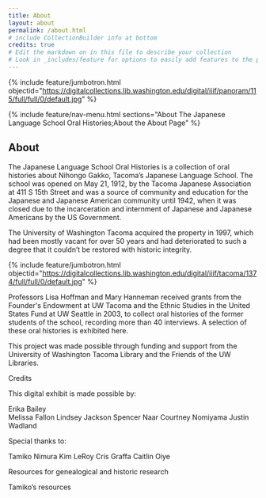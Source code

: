```yaml
---
title: About
layout: about
permalink: /about.html
# include CollectionBuilder info at bottom
credits: true
# Edit the markdown on in this file to describe your collection
# Look in _includes/feature for options to easily add features to the page
---
```


{% include feature/jumbotron.html objectid="https://digitalcollections.lib.washington.edu/digital/iiif/panoram/115/full/full/0/default.jpg" %} 

{% include feature/nav-menu.html sections="About The Japanese Language School Oral Histories;About the About Page" %}

## About
The Japanese Language School Oral Histories is a collection of oral histories about Nihongo Gakko, Tacoma’s Japanese Language School. The school was opened on May 21, 1912, by the Tacoma Japanese Association at 411 S 15th Street and was a source of community and education for the Japanese and Japanese American community until 1942, when it was closed due to the incarceration and internment of Japanese and Japanese Americans by the US Government.  

The University of Washington Tacoma acquired the property in 1997, which had been mostly vacant for over 50 years and had deteriorated to such a degree that it couldn’t be restored with historic integrity. 

{% include feature/jumbotron.html objectid="https://digitalcollections.lib.washington.edu/digital/iiif/tacoma/1374/full/full/0/default.jpg" %}

Professors Lisa Hoffman and Mary Hanneman received grants from the Founder's Endowment at UW Tacoma and the Ethnic Studies in the United States Fund at UW Seattle in 2003, to collect oral histories of the former students of the school, recording more than 40 interviews. A selection of these oral histories is exhibited here. 

This project was made possible through funding and support from the University of Washington Tacoma Library and the Friends of the UW Libraries. 

Credits

This digital exhibit is made possible by: 

Erika Bailey  
Melissa Fallon 
Lindsey Jackson 
Spencer Naar 
Courtney Nomiyama 
Justin Wadland 
 

Special thanks to: 

Tamiko Nimura 
Kim LeRoy 
Cris Graffa 
Caitlin Oiye  

Resources for genealogical and historic research 

Tamiko’s resources  
